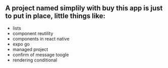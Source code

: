 ## A project named simplily with buy this app is just to put in place, little things like:
   - lists
   - component reutility
   - components in react native
   - expo go
   - managed project
   - confirm of message toogle
   - rendering conditional
